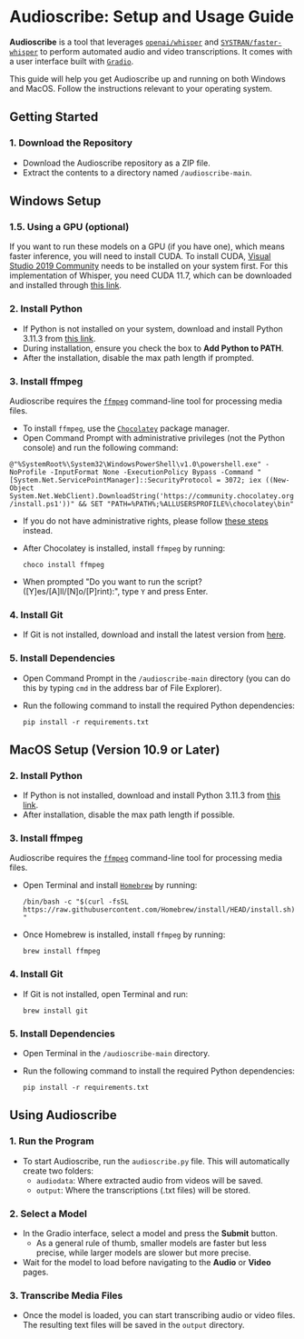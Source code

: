 # Audioscribe: Setup and Usage Guide

**Audioscribe** is a tool that leverages [`openai/whisper`](https://github.com/openai/whisper.git) and [`SYSTRAN/faster-whisper`](https://github.com/SYSTRAN/faster-whisper) to perform automated audio and video transcriptions. It comes with a user interface built with [`Gradio`](https://gradio.app/).

This guide will help you get Audioscribe up and running on both Windows and MacOS. Follow the instructions relevant to your operating system.

## Getting Started
### 1. Download the Repository
- Download the Audioscribe repository as a ZIP file.
- Extract the contents to a directory named `/audioscribe-main`.

## Windows Setup
### 1.5. Using a GPU (optional)
If you want to run these models on a GPU (if you have one), which means faster inference, you will need to install CUDA. To install CUDA, [Visual Studio 2019 Community](https://visualstudio.microsoft.com/downloads/) needs to be installed on your system first. For this implementation of Whisper, you need CUDA 11.7, which can be downloaded and installed through [this link](https://developer.nvidia.com/cuda-11-7-1-download-archive).

### 2. Install Python
- If Python is not installed on your system, download and install Python 3.11.3 from [this link](https://www.python.org/ftp/python/3.11.3/python-3.11.3-amd64.exe).
- During installation, ensure you check the box to **Add Python to PATH**.
- After the installation, disable the max path length if prompted.

### 3. Install ffmpeg
Audioscribe requires the [`ffmpeg`](https://ffmpeg.org/) command-line tool for processing media files.

- To install `ffmpeg`, use the [`Chocolatey`](https://chocolatey.org/) package manager. 
- Open Command Prompt with administrative privileges (not the Python console) and run the following command:

```@"%SystemRoot%\System32\WindowsPowerShell\v1.0\powershell.exe" -NoProfile -InputFormat None -ExecutionPolicy Bypass -Command "[System.Net.ServicePointManager]::SecurityProtocol = 3072; iex ((New-Object System.Net.WebClient).DownloadString('https://community.chocolatey.org/install.ps1'))" && SET "PATH=%PATH%;%ALLUSERSPROFILE%\chocolatey\bin"```

- If you do not have administrative rights, please follow [these steps](https://docs.chocolatey.org/en-us/choco/setup#non-administrative-install) instead.

- After Chocolatey is installed, install `ffmpeg` by running:

  ```choco install ffmpeg```

- When prompted "Do you want to run the script? ([Y]es/[A]ll/[N]o/[P]rint):", type `Y` and press Enter.

### 4. Install Git
- If Git is not installed, download and install the latest version from [here](https://git-scm.com/download/win).

### 5. Install Dependencies
- Open Command Prompt in the `/audioscribe-main` directory (you can do this by typing `cmd` in the address bar of File Explorer).
- Run the following command to install the required Python dependencies:

  ```pip install -r requirements.txt```

## MacOS Setup (Version 10.9 or Later)

### 2. Install Python
- If Python is not installed, download and install Python 3.11.3 from [this link](https://www.python.org/ftp/python/3.11.3/python-3.11.3-macos11.pkg).
- After installation, disable the max path length if possible.

### 3. Install ffmpeg
Audioscribe requires the [`ffmpeg`](https://ffmpeg.org/) command-line tool for processing media files.

- Open Terminal and install [`Homebrew`](https://brew.sh/) by running:

  ```/bin/bash -c "$(curl -fsSL https://raw.githubusercontent.com/Homebrew/install/HEAD/install.sh)"```

- Once Homebrew is installed, install `ffmpeg` by running:

  ```brew install ffmpeg```

### 4. Install Git
- If Git is not installed, open Terminal and run:

  ```brew install git```

### 5. Install Dependencies
- Open Terminal in the `/audioscribe-main` directory.
- Run the following command to install the required Python dependencies:

  ```pip install -r requirements.txt```

## Using Audioscribe

### 1. Run the Program
- To start Audioscribe, run the `audioscribe.py` file. This will automatically create two folders:
  - `audiodata`: Where extracted audio from videos will be saved.
  - `output`: Where the transcriptions (.txt files) will be stored.

### 2. Select a Model
- In the Gradio interface, select a model and press the **Submit** button.
    - As a general rule of thumb, smaller models are faster but less precise, while larger models are slower but more precise.
- Wait for the model to load before navigating to the **Audio** or **Video** pages.

### 3. Transcribe Media Files
- Once the model is loaded, you can start transcribing audio or video files. The resulting text files will be saved in the `output` directory.
